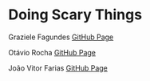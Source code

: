 # Doing Scary Things

Graziele Fagundes [GitHub Page](https://github.com/graziele-fagundes)

Otávio Rocha [GitHub Page](https://github.com/OitavoRocha)

João Vitor Farias [GitHub Page]([https://github.com/OitavoRocha](https://github.com/joaovfarias))
